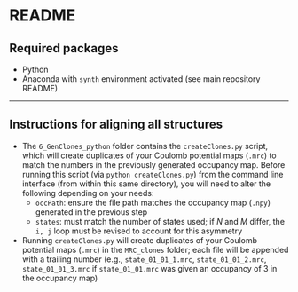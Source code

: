 # README
## Required packages
- Python
- Anaconda with `synth` environment activated (see main repository README)

---

## Instructions for aligning all structures
- The `6_GenClones_python` folder contains the `createClones.py` script, which will create duplicates of your Coulomb potential maps (`.mrc`) to match the numbers in the previously generated occupancy map. Before running this script (via `python createClones.py`) from the command line interface (from within this same directory), you will need to alter the following depending on your needs:
  - `occPath`: ensure the file path matches the occupancy map (`.npy`) generated in the previous step
  - `states`: must match the number of states used; if *N* and *M* differ, the `i, j` loop must be revised to account for this asymmetry
- Running `createClones.py` will create duplicates of your Coulomb potential maps (`.mrc`) in the `MRC_clones` folder; each file will be appended with a trailing number (e.g., `state_01_01_1.mrc`, `state_01_01_2.mrc`, `state_01_01_3.mrc` if `state_01_01.mrc` was given an occupancy of 3 in the occupancy map)
